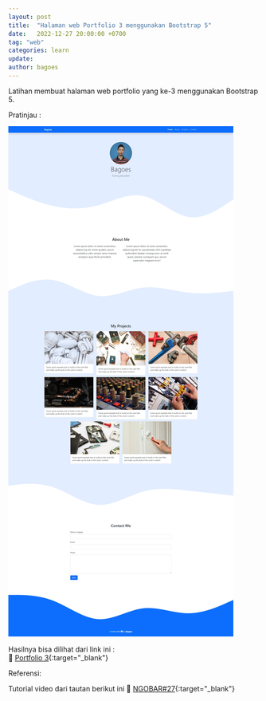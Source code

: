 ```yaml
---
layout: post
title:  "Halaman web Portfolio 3 menggunakan Bootstrap 5"
date:   2022-12-27 20:00:00 +0700
tag: "web"
categories: learn
update:	
author: bagoes
---
```

Latihan membuat halaman web portfolio yang ke-3 menggunakan Bootstrap 5.  

Pratinjau :

![portfolio-3](../assets/img/posts/2022-12-27-1.jpeg)

Hasilnya bisa dilihat dari link ini :   
👀 [Portfolio 3](https://bagoes.github.io/portfolio-3/ "preview"){:target="_blank"}  

Referensi:

Tutorial video dari tautan berikut ini 🚀 [NGOBAR#27](https://youtu.be/LkR-9Z1sle8 "Web Programming UNPAS"){:target="_blank"}